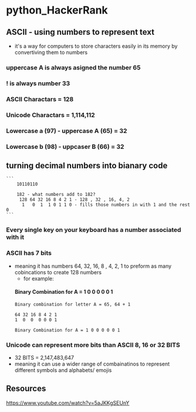 # python_HackerRank

## ASCII - using numbers to represent text
- it's a way for computers to store characters easily in its memory by convertiving them to numbers
### uppercase A is always asigned the number 65
### ! is always number 33
###  ASCII Charactars = 128 
### Unicode Charactars = 1,114,112
### Lowercase a (97) - uppercase A (65) = 32
### Lowercase b (98) - uppcaser B (66) = 32
    
## turning decimal numbers into bianary code 
    ```
        10110110

        182 - what numbers add to 182?
         128 64 32 16 8 4 2 1 - 128 , 32 , 16, 4, 2
          1   0  1  1 0 1 1 0 - fills those numbers in with 1 and the rest 0
    ```

 ### Every single key on your keyboard has a number associated with it 

 ### ASCII has 7 bits
 - meaning it has numbers 64, 32, 16, 8 , 4, 2, 1 to preform as many cobincations to create 128 numbers
    - for example: 
    #### Binary Combination for A = 1 0 0 0 0 0 1
    ```
    Binary combination for letter A = 65, 64 + 1

    64 32 16 8 4 2 1 
    1  0  0  0 0 0 1

    Binary Combination for A = 1 0 0 0 0 0 1
    ```

### Unicode can represent more bits than ASCII 8, 16 or 32 BITS
- 32 BITS = 2,147,483,647
- meaning it can use a wider range of combainatinos to represent different symbols and alphabets/ emojis



 ## Resources 
 https://www.youtube.com/watch?v=5aJKKgSEUnY